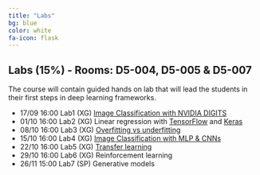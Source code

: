 ```yaml
---
title: "Labs"
bg: blue
color: white
fa-icon: flask
---
```


## Labs (15%) - Rooms: D5-004, D5-005 & D5-007
The course will contain guided hands on lab that will lead the students in their first steps in deep learning frameworks.

* 17/09 16:00 Lab1 (XG) [Image Classification with NVIDIA DIGITS][Lab1]
* 01/10 16:00 Lab2 (XG) Linear regression with [TensorFlow][Lab2a] and [Keras][Lab2b]
* 08/10 16:00 Lab3 (XG) [Overfitting vs underfitting][Lab3]
* 15/10 16:00 Lab4 (XG) [Image Classification with MLP & CNNs][Lab4]
* 22/10 16:00 Lab5 (XG) [Transfer learning][Lab5] 
* 29/10 16:00 Lab6 (XG) Reinforcement learning
* 26/11 15:00 Lab7 (SP) Generative models

[Lab1]: https://nvlabs.qwiklab.com/
[Lab2a]: https://drive.google.com/file/d/1C7dYVqFmVXsF9rcsFCUjlmRk36Y66dLR/view?usp=sharing
[Lab2b]: https://drive.google.com/file/d/1geSYAcdqVSMQaQssk0kAvHe-icJ_2nUf/view?usp=sharing
[Lab3]: https://colab.research.google.com/drive/1qRzEOcTcxFck-m6tT8h-sc6xeV6z2JBO
[Lab4]: https://colab.research.google.com/drive/1cSdjIuyr8B2BBiOs_HAsYqNF8r_psvnJ
[Lab5]: https://colab.research.google.com/drive/19SVdlmnn6yRXCvNnE8PT1vbXrA8FrBo_
